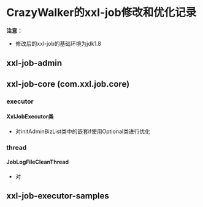 # CrazyWalker的xxl-job修改和优化记录

**注意：**
- 修改后的xxl-job的基础环境为jdk1.8


## xxl-job-admin

## xxl-job-core (com.xxl.job.core)

### executor

#### XxlJobExecutor类

- 对initAdminBizList类中的嵌套if使用Optional类进行优化


### thread

#### JobLogFileCleanThread

- 对

## xxl-job-executor-samples